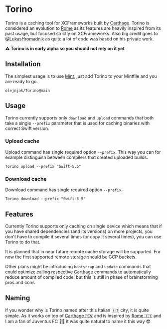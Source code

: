 # Torino

Torino is a caching tool for XCFrameworks built by [Carthage][carthage]. Torino is considered an evolution to [Rome][rome] as its features are heavily inspired from its past usage, but focused strictly on XCFrameworks. Also big credit goes to [@LukasHromadnik](https://github.com/LukasHromadnik) as quite a lot of code was based on his private work.

**⚠️ Torino is in early alpha so you should not rely on it yet**

## Installation

The simplest usage is to use [Mint](https://github.com/yonaskolb/Mint), just add Torino to your Mintfile and you are ready to go.

```
olejnjak/Torino@main
```

## Usage

Torino currently supports only `download` and `upload` commands that both take a single `--prefix` parameter that is used for caching binaries with correct Swift version.

### Upload cache

Upload command has single required option `--prefix`. This way you can for example distinguish between compilers that created uploaded builds. 

```
Torino upload --prefix "Swift-5.5"
```

### Download cache

Download command has single required option `--prefix`.

```
Torino download --prefix "Swift-5.5"
```

## Features

Currently Torino supports only caching on single device which means that if you have shared dependencies (and its versions) on more projects, you don't have to compile it several times (or copy it several times), you can use Torino to do that.

It is planned that in near future remote cache storage will be supported. For now the first supported remote storage should be GCP buckets.

Other plans might be introducing `bootstrap` and `update` commands that could optimize calling respective [Carthage][carthage] commands to automatically reduce amount of compiled code, but this is still in phase of brainstorming pros and cons.

## Naming 

If you wonder why is Torino named after this Italian 🇮🇹  city, it is quite simple. As it works on top of [Carthage 🇹🇳][carthage] and is inspired by [Rome 🇮🇹][rome] and I am a fan of Juventus FC 🖤🤍 it was quite natural to name it this way 😎

[carthage]: https://github.com/Carthage/Carthage
[rome]: https://github.com/tmspzz/Rome